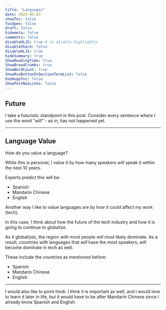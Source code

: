 ```yaml
---
title: "Languages"
date: 2023-05-03
showToc: false
TocOpen: false
draft: false
hidemeta: false
comments: false
disableHLJS: true # to disable highlightjs
disableShare: false
disableHLJS: true
hideSummary: true
ShowReadingTime: true
ShowBreadCrumbs: true
ShowWordCount: true
ShowRssButtonInSectionTermList: false
UseHugoToc: false
ShowPostNavLinks: false
---
```


## Future 

I take a futuristic standpoint in this post. Consider every sentence where I use the word "will" - as in, has not happened yet. 

---

## Language Value 

How do you value a language?

While this is personal, I value it by how many speakers *will* speak it within the next 10 years. 

Experts predict this will be: 
-   Spanish 
-   Mandarin Chinese
-   English 


Another way I like to value languages are by how it could affect my work (tech).

In this case, I think about how the future of the tech industry and how it is going to continue to globalize.

As it globalizes, the region with most people *will* most likely dominate. As a result, countries with languages that *will* have the most speakers, *will* become dominate in tech as well. 

These include the countries as mentioned before: 
-   Spanish
-   Mandarin Chinese
-   English 

---

I would also like to point hindi. I think it is important as well, and I would love to learn it later in life, but it would have to be after Mandarin Chinese since I already know Spanish and English. 

